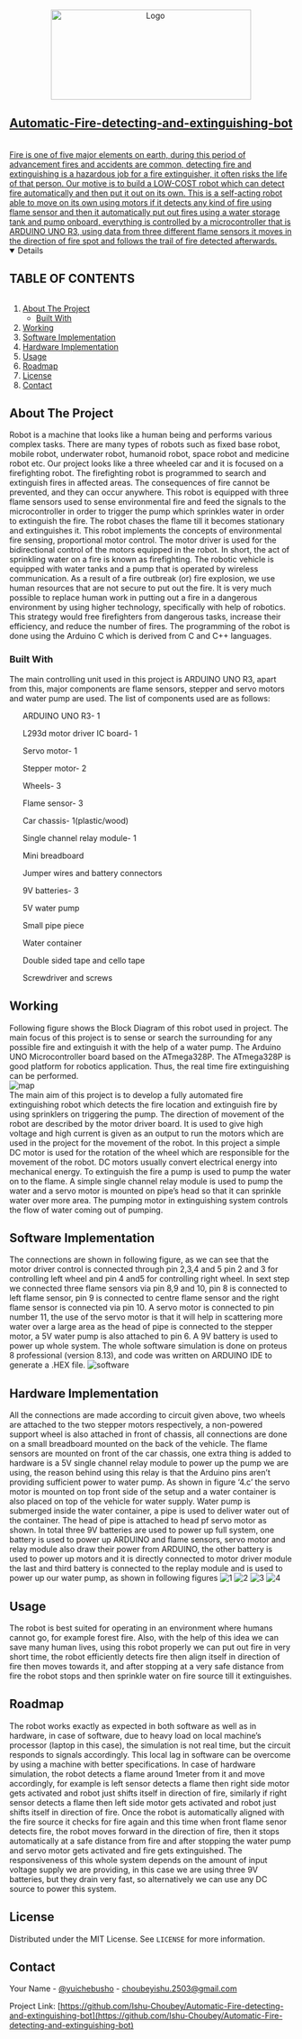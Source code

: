 <!-- PROJECT SHIELDS -->
<!--
*** I'm using markdown "reference style" links for readability.
*** Reference links are enclosed in brackets [ ] instead of parentheses ( ).
*** See the bottom of this document for the declaration of the reference variables
*** for contributors-url, forks-url, etc. This is an optional, concise syntax you may use.
*** https://www.markdownguide.org/basic-syntax/#reference-style-links
-->
<!-- PROJECT LOGO -->
<br />
<p align="center">
  <a href=(https://user-images.githubusercontent.com/82866163/170291441-b258deff-fa26-4009-98ba-1bc8931f1276.png)><img src=""C:\Users\Ishu\Downloads\Logo Agnibot.png"" alt="Logo" width="355.630965006" height="160">
 <h2 align="center">Automatic-Fire-detecting-and-extinguishing-bot</h2>
 <br/>
Fire is one of five major elements on earth, during this period of advancement fires and accidents are common, detecting fire and extinguishing is a hazardous job for a fire extinguisher, it often risks the life of that person. Our motive is to build a LOW-COST robot which can detect fire automatically and then put it out on its own. This is a self-acting robot able to move on its own using motors if it detects any kind of fire using flame sensor and then it automatically put out fires using a water storage tank and pump onboard, everything is controlled by a microcontroller that is ARDUINO UNO R3, using data from three different flame sensors it moves in the direction of fire spot and follows the trail of fire detected afterwards.
<br/>

<!-- TABLE OF CONTENTS -->
<details open="open">
  <summary><h2 style="display: inline-block">TABLE OF CONTENTS</h2></summary>
  <ol>
    <li>
      <a href="#about-the-project">About The Project</a>
      <ul>
        <li><a href="#built-with">Built With</a></li>
      </ul>
    </li>
    <li><a href="#working">Working</a></li>
    <li><a href="#softwareimplentation">Software Implementation</a></li>
    <li><a href="#hardwareimplentation">Hardware Implementation</a></li>
    <li><a href="#usage">Usage</a></li>
    <li><a href="#roadmap">Roadmap</a></li>
    <li><a href="#license">License</a></li>
    <li><a href="#contact">Contact</a></li>
  </ol>
</details>

<!-- ABOUT THE PROJECT -->
## About The Project

Robot is a machine that looks like a human being and performs various complex tasks. There are many types of robots such as fixed base robot, mobile robot, underwater robot, humanoid robot, space robot and medicine robot etc. Our project looks like a three wheeled car and it is focused on a firefighting robot. The firefighting robot is programmed to search and extinguish fires in affected areas. The consequences of fire cannot be prevented, and they can occur anywhere. This robot is equipped with three flame sensors used to sense environmental fire and feed the signals to the microcontroller in order to trigger the pump which sprinkles water in order to extinguish the fire. The robot chases the flame till it becomes stationary and extinguishes it. This robot implements the concepts of environmental fire sensing, proportional motor control. The motor driver is used for the bidirectional control of the motors equipped in the robot. In short, the act of sprinkling water on a fire is known as firefighting. The robotic vehicle is equipped with water tanks and a pump that is operated by wireless communication.
As a result of a fire outbreak (or) fire explosion, we use human resources that are not secure to put out the fire. It is very much possible to replace human work in putting out a fire in a dangerous environment by using higher technology, specifically with help of robotics. This strategy would free firefighters from dangerous tasks, increase their efficiency, and reduce the number of fires. The programming of the robot is done using the Arduino C which is derived from C and C++ languages.


### Built With

The main controlling unit used in this project is ARDUINO UNO R3, apart from this, major components are flame sensors, stepper and servo motors and water pump are used. The list of components used are as follows:
<ul>ARDUINO UNO R3- 1 </ul>
<ul>L293d motor driver IC board- 1</ul>
<ul>Servo motor- 1</ul>
<ul>Stepper motor- 2</ul>
<ul>Wheels- 3</ul>
<ul>Flame sensor- 3</ul>
<ul>Car chassis- 1(plastic/wood)</ul>
<ul>Single channel relay module- 1</ul>
<ul>Mini breadboard</ul>
<ul>Jumper wires and battery connectors</ul>
<ul>9V batteries- 3</ul>
<ul>5V water pump</ul>
<ul>Small pipe piece</ul>
<ul>Water container</ul>
<ul>Double sided tape and cello tape</ul>
<ul>Screwdriver and screws</ul>

<!-- WORKING -->
## Working
Following figure shows the Block Diagram of this robot used in project. The main focus of this project is to sense or search the surrounding for any possible fire and extinguish it with the help of a water pump. The Arduino UNO Microcontroller board based on the ATmega328P. The ATmega328P is good platform for robotics application. Thus, the real time fire extinguishing can be performed.
<br/>
![map](https://user-images.githubusercontent.com/82866163/170268827-eca60d93-61da-4509-a418-7ccc92e68752.png)
<br/>
The main aim of this project is to develop a fully automated fire extinguishing robot which detects the fire location and extinguish fire by using sprinklers on triggering the pump. The direction of movement of the robot are described by the motor driver board. It is used to give high voltage and high current is given as an output to run the motors which are used in the project for the movement of the robot. In this project a simple DC motor is used for the rotation of the wheel which are responsible for the movement of the robot. DC motors usually convert electrical energy into mechanical energy. To extinguish the fire a pump is used to pump the water on to the flame. A simple single channel relay module is used to pump the water and a servo motor is mounted on pipe’s head so that it can sprinkle water over more area. The pumping motor in extinguishing system controls the flow of water coming out of pumping.

<!-- SOFTWARE IMPLEMENTATION -->
## Software Implementation

The connections are shown in following figure, as we can see that the motor driver control is connected through pin 2,3,4 and 5 pin 2 and 3 for controlling left wheel and pin 4 and5 for controlling right wheel. In sext step we connected three flame sensors via pin 8,9 and 10, pin 8 is connected to left flame sensor, pin 9 is connected to centre flame sensor and the right flame sensor is connected via pin 10. A servo motor is connected to pin number 11, the use of the servo motor is that it will help in scattering more water over a large area as the head of pipe is connected to the stepper motor, a 5V water pump is also attached to pin 6. A 9V battery is used to power up whole system.
The whole software simulation is done on proteus 8 professional (version 8.13), and code was written on ARDUINO IDE to generate a .HEX file.
![software](https://user-images.githubusercontent.com/82866163/170267719-d5bdc24f-003b-4823-8224-6fddcc1b9e23.png)


<!-- HARDWARE IMPLEMENTATION -->
## Hardware Implementation

All the connections are made according to circuit given above, two wheels are attached to the two stepper motors respectively, a non-powered support wheel is also attached in front of chassis, all connections are done on a small breadboard mounted on the back of the vehicle. The flame sensors are mounted on front of the car chassis, one extra thing is added to hardware is a 5V single channel relay module to power up the pump we are using, the reason behind using this relay is that the Arduino pins aren’t providing sufficient power to water pump.
As shown in figure ‘4.c’ the servo motor is mounted on top front side of the setup and a water container is also placed on top of the vehicle for water supply. Water pump is submerged inside the water container, a pipe is used to deliver water out of the container. The head of pipe is attached to head pf servo motor as shown.
In total three 9V batteries are used to power up full system, one battery is used to power up ARDUINO and flame sensors, servo motor and relay module also draw their power from ARDUINO, the other battery is used to power up motors and it is directly connected to motor driver module the last and third battery is connected to the replay module and is used to power up our water pump, as shown in following figures 
![1](https://user-images.githubusercontent.com/82866163/170268339-6131dcb2-e75d-430c-a289-6325261ee466.jpeg)
![2](https://user-images.githubusercontent.com/82866163/170268417-05e9eb8c-c96c-4256-959a-dac1db5d9ef1.jpeg)
![3](https://user-images.githubusercontent.com/82866163/170268425-3fe450e5-8793-4a8b-95bc-3b73c80e5e65.jpeg)
![4](https://user-images.githubusercontent.com/82866163/170268467-4f2b9cc9-bea2-48f6-83dc-3599e381b6eb.jpeg)


<!-- USAGE EXAMPLES -->
## Usage

The robot is best suited for operating in an environment where humans cannot go, for example forest fire. Also, with the help of this idea we can save many human lives, using this robot properly we can put out fire in very short time, the robot efficiently detects fire then align itself in direction of fire then moves towards it, and after stopping at a very safe distance from fire the robot stops and then sprinkle water on fire source till it extinguishes.

<!-- ROADMAP -->
## Roadmap

The robot works exactly as expected in both software as well as in hardware, in case of software, due to heavy load on local machine’s processor (laptop in this case), the simulation is not real time, but the circuit responds to signals accordingly.
This local lag in software can be overcome by using a machine with better specifications.
In case of hardware simulation, the robot detects a flame around 1meter from it and move accordingly, for example is left sensor detects a flame then right side motor gets activated and robot just shifts itself in direction of fire, similarly if right sensor detects a flame then left side motor gets activated and robot just shifts itself in direction of fire. Once the robot is automatically aligned with the fire source it checks for fire again and this time when front flame senor detects fire, the robot moves forward in the direction of fire, then it stops automatically at a safe distance from fire and after stopping the water pump and servo motor gets activated and fire gets extinguished.
The responsiveness of this whole system depends on the amount of input voltage supply we are providing, in this case we are using three 9V batteries, but they drain very fast, so alternatively we can use any DC source to power this system.


<!-- LICENSE -->
## License

Distributed under the MIT License. See `LICENSE` for more information.

<!-- CONTACT -->
## Contact

Your Name - [@yuichebusho]([https://twitter.com/Kaustub22315199](https://twitter.com/yuichebusho)) - choubeyishu.2503@gmail.com

Project Link: [https://github.com/Ishu-Choubey/Automatic-Fire-detecting-and-extinguishing-bot](https://github.com/Ishu-Choubey/Automatic-Fire-detecting-and-extinguishing-bot)


